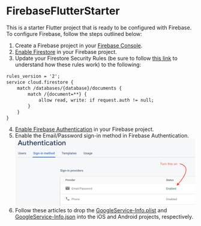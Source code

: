 
# FirebaseFlutterStarter

  

This is a starter Flutter project that is ready to be configured with Firebase. To configure Firebase, follow the steps outlined below: 

 1. Create a Firebase project in your [Firebase Console](https://console.firebase.google.com/).
 2. [Enable Firestore](https://firebase.google.com/docs/firestore/quickstart) in your Firebase project.
 3. Update your Firestore Security Rules (be sure to follow [this link](https://firebase.google.com/docs/firestore/security/get-started) to understand how these rules work) to the following:
```
rules_version = '2';
service cloud.firestore {
    match /databases/{database}/documents {
        match /{document=**} {
            allow read, write: if request.auth != null;
        }
    }
}
```
 4. [Enable Firebase Authentication](https://firebase.google.com/docs/auth) in your Firebase project.
 5. Enable the Email/Password sign-in method in Firebase Authentication.
 ![Enabling Email/Password sign-in](https://raw.githubusercontent.com/ChopinDavid/FirebaseFlutterStarter/master/readmeImage1.png)
 6. Follow these articles to drop the [GoogleService-Info.plist](https://firebase.google.com/docs/ios/setup) and [GoogleService-Info.json](https://firebase.google.com/docs/android/setup) into the iOS and Android projects, respectively.
